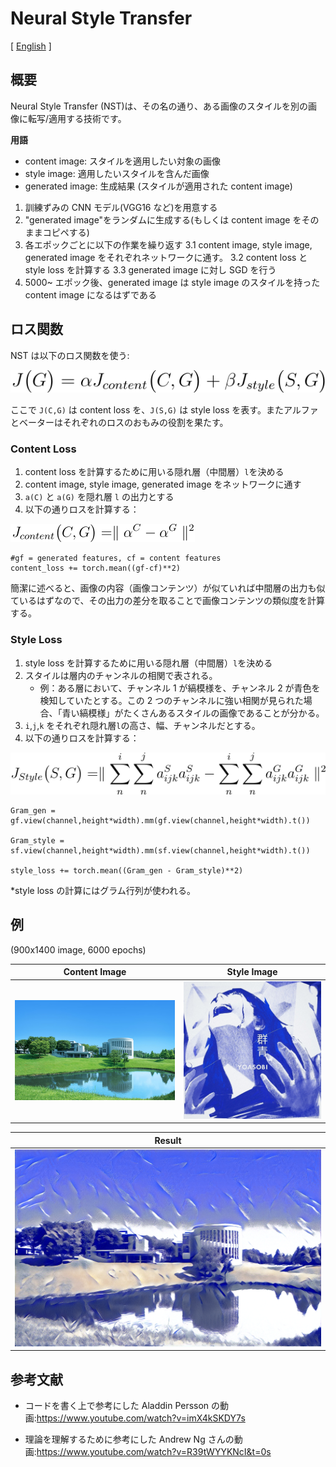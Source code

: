 # Neural Style Transfer

[ [English](nst.md) ]

## 概要

Neural Style Transfer (NST)は、その名の通り、ある画像のスタイルを別の画像に転写/適用する技術です。

**用語**

- content image: スタイルを適用したい対象の画像
- style image: 適用したいスタイルを含んだ画像
- generated image: 生成結果 (スタイルが適用された content image)

1. 訓練ずみの CNN モデル(VGG16 など)を用意する
2. "generated image"をランダムに生成する(もしくは content image をそのままコピペする)
3. 各エポックごとに以下の作業を繰り返す
   3.1 content image, style image, generated image をそれぞれネットワークに通す。
   3.2 content loss と style loss を計算する
   3.3 generated image に対し SGD を行う
4. 5000~ エポック後、generated image は style image のスタイルを持った content image になるはずである

## ロス関数

NST は以下のロス関数を使う:

![loss function](images/equation.png)

ここで `J(C,G)` は content loss を、`J(S,G)` は style loss を表す。またアルファとベーターはそれぞれのロスのおもみの役割を果たす。

### Content Loss

1. content loss を計算するために用いる隠れ層（中間層）`l`を決める
2. content image, style image, generated image をネットワークに通す
3. `a(C)` と `a(G)` を隠れ層 `l` の出力とする
4. 以下の通りロスを計算する：

![content loss function](images/equation2.png)

```python=
#gf = generated features, cf = content features
content_loss += torch.mean((gf-cf)**2)
```

簡潔に述べると、画像の内容（画像コンテンツ）が似ていれば中間層の出力も似ているはずなので、その出力の差分を取ることで画像コンテンツの類似度を計算する。

### Style Loss

1. style loss を計算するために用いる隠れ層（中間層）`l`を決める
2. スタイルは層内のチャンネルの相関で表される。
   - 例：ある層において、チャンネル 1 が縞模様を、チャンネル 2 が青色を検知していたとする。この 2 つのチャンネルに強い相関が見られた場合、「青い縞模様」がたくさんあるスタイルの画像であることが分かる。
3. `i`,`j`,`k` をそれぞれ隠れ層`l`の高さ、幅、チャンネルだとする。
4. 以下の通りロスを計算する：

![style loss function](images/equation3.png)

```python=
Gram_gen = gf.view(channel,height*width).mm(gf.view(channel,height*width).t())

Gram_style = sf.view(channel,height*width).mm(sf.view(channel,height*width).t())

style_loss += torch.mean((Gram_gen - Gram_style)**2)

```

\*style loss の計算にはグラム行列が使われる。

## 例

(900x1400 image, 6000 epochs)

| Content Image               | Style Image                    |
| --------------------------- | ------------------------------ |
| ![Alt Text](images/sfc.jpg) | ![Alt Text](images/style2.jpg) |

| Result                            |
| --------------------------------- |
| ![Alt Text](images/generated.png) |

## 参考文献

- コードを書く上で参考にした Aladdin Persson の動画:https://www.youtube.com/watch?v=imX4kSKDY7s

- 理論を理解するために参考にした Andrew Ng さんの動画:https://www.youtube.com/watch?v=R39tWYYKNcI&t=0s
